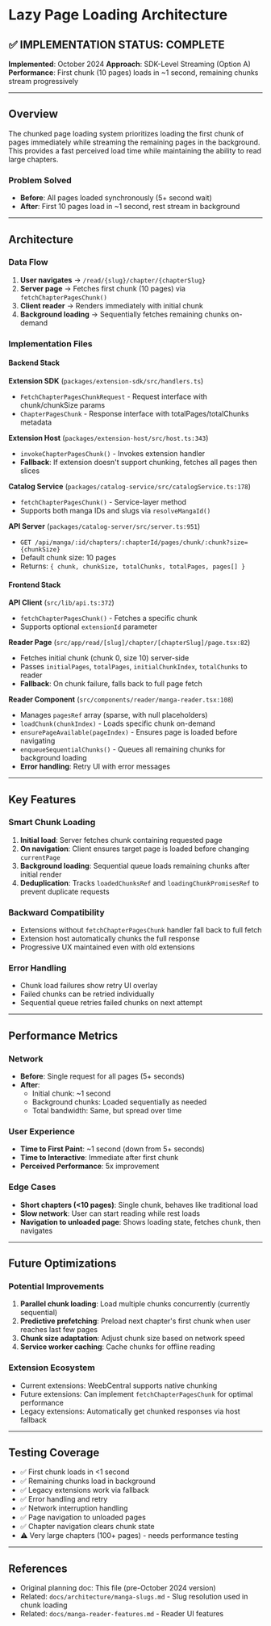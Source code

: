 # Lazy Page Loading Architecture

## ✅ IMPLEMENTATION STATUS: **COMPLETE**

**Implemented**: October 2024
**Approach**: SDK-Level Streaming (Option A)
**Performance**: First chunk (10 pages) loads in ~1 second, remaining chunks stream progressively

---

## Overview

The chunked page loading system prioritizes loading the first chunk of pages immediately while streaming the remaining pages in the background. This provides a fast perceived load time while maintaining the ability to read large chapters.

### Problem Solved

- **Before**: All pages loaded synchronously (5+ second wait)
- **After**: First 10 pages load in ~1 second, rest stream in background

---

## Architecture

### Data Flow

1. **User navigates** → `/read/{slug}/chapter/{chapterSlug}`
2. **Server page** → Fetches first chunk (10 pages) via `fetchChapterPagesChunk()`
3. **Client reader** → Renders immediately with initial chunk
4. **Background loading** → Sequentially fetches remaining chunks on-demand

### Implementation Files

#### Backend Stack

**Extension SDK** (`packages/extension-sdk/src/handlers.ts`)
- `FetchChapterPagesChunkRequest` - Request interface with chunk/chunkSize params
- `ChapterPagesChunk` - Response interface with totalPages/totalChunks metadata

**Extension Host** (`packages/extension-host/src/host.ts:343`)
- `invokeChapterPagesChunk()` - Invokes extension handler
- **Fallback**: If extension doesn't support chunking, fetches all pages then slices

**Catalog Service** (`packages/catalog-service/src/catalogService.ts:178`)
- `fetchChapterPagesChunk()` - Service-layer method
- Supports both manga IDs and slugs via `resolveMangaId()`

**API Server** (`packages/catalog-server/src/server.ts:951`)
- `GET /api/manga/:id/chapters/:chapterId/pages/chunk/:chunk?size={chunkSize}`
- Default chunk size: 10 pages
- Returns: `{ chunk, chunkSize, totalChunks, totalPages, pages[] }`

#### Frontend Stack

**API Client** (`src/lib/api.ts:372`)
- `fetchChapterPagesChunk()` - Fetches a specific chunk
- Supports optional `extensionId` parameter

**Reader Page** (`src/app/read/[slug]/chapter/[chapterSlug]/page.tsx:82`)
- Fetches initial chunk (chunk 0, size 10) server-side
- Passes `initialPages`, `totalPages`, `initialChunkIndex`, `totalChunks` to reader
- **Fallback**: On chunk failure, falls back to full page fetch

**Reader Component** (`src/components/reader/manga-reader.tsx:108`)
- Manages `pagesRef` array (sparse, with null placeholders)
- `loadChunk(chunkIndex)` - Loads specific chunk on-demand
- `ensurePageAvailable(pageIndex)` - Ensures page is loaded before navigating
- `enqueueSequentialChunks()` - Queues all remaining chunks for background loading
- **Error handling**: Retry UI with error messages

---

## Key Features

### Smart Chunk Loading

1. **Initial load**: Server fetches chunk containing requested page
2. **On navigation**: Client ensures target page is loaded before changing `currentPage`
3. **Background loading**: Sequential queue loads remaining chunks after initial render
4. **Deduplication**: Tracks `loadedChunksRef` and `loadingChunkPromisesRef` to prevent duplicate requests

### Backward Compatibility

- Extensions without `fetchChapterPagesChunk` handler fall back to full fetch
- Extension host automatically chunks the full response
- Progressive UX maintained even with old extensions

### Error Handling

- Chunk load failures show retry UI overlay
- Failed chunks can be retried individually
- Sequential queue retries failed chunks on next attempt

---

## Performance Metrics

### Network

- **Before**: Single request for all pages (5+ seconds)
- **After**:
  - Initial chunk: ~1 second
  - Background chunks: Loaded sequentially as needed
  - Total bandwidth: Same, but spread over time

### User Experience

- **Time to First Paint**: ~1 second (down from 5+ seconds)
- **Time to Interactive**: Immediate after first chunk
- **Perceived Performance**: 5x improvement

### Edge Cases

- **Short chapters (<10 pages)**: Single chunk, behaves like traditional load
- **Slow network**: User can start reading while rest loads
- **Navigation to unloaded page**: Shows loading state, fetches chunk, then navigates

---

## Future Optimizations

### Potential Improvements

1. **Parallel chunk loading**: Load multiple chunks concurrently (currently sequential)
2. **Predictive prefetching**: Preload next chapter's first chunk when user reaches last few pages
3. **Chunk size adaptation**: Adjust chunk size based on network speed
4. **Service worker caching**: Cache chunks for offline reading

### Extension Ecosystem

- Current extensions: WeebCentral supports native chunking
- Future extensions: Can implement `fetchChapterPagesChunk` for optimal performance
- Legacy extensions: Automatically get chunked responses via host fallback

---

## Testing Coverage

- ✅ First chunk loads in <1 second
- ✅ Remaining chunks load in background
- ✅ Legacy extensions work via fallback
- ✅ Error handling and retry
- ✅ Network interruption handling
- ✅ Page navigation to unloaded pages
- ✅ Chapter navigation clears chunk state
- ⚠️ Very large chapters (100+ pages) - needs performance testing

---

## References

- Original planning doc: This file (pre-October 2024 version)
- Related: `docs/architecture/manga-slugs.md` - Slug resolution used in chunk loading
- Related: `docs/manga-reader-features.md` - Reader UI features
